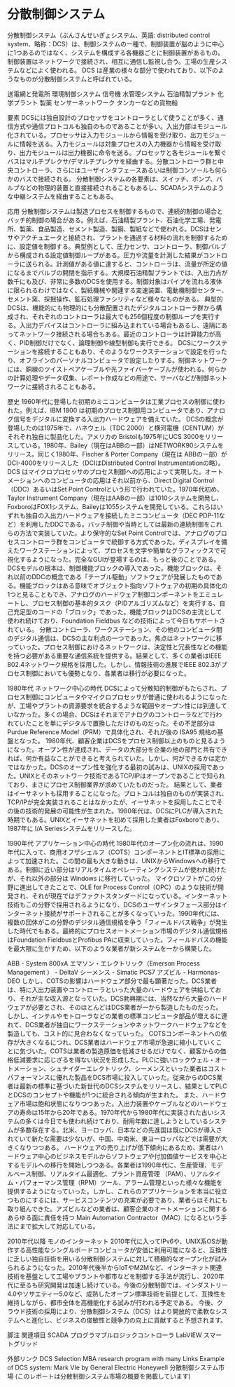 # 分散制御システム

分散制御システム（ぶんさんせいぎょシステム、英語: distributed control system、略称：DCS）は、制御システムの一種で、制御装置が脳のように中心に1つあるのではなく、システムを構成する各機器ごとに制御装置があるもの。制御装置はネットワークで接続され、相互に通信し監視し合う。工場の生産システムなどによく使われる。
DCS は産業の様々な部分で使われており、以下のようなものが分散制御システムと呼ばれている。

送電網と発電所
環境制御システム
信号機
水管理システム
石油精製プラント
化学プラント
製薬
センサーネットワーク
タンカーなどの貨物船

要素
DCSには独自設計のプロセッサをコントローラとして使うことが多く、通信方式や通信プロトコルも独自のものであることが多い。入出力部はモジュール化されている。プロセッサは入力モジュールから情報を受け取り、出力モジュールに情報を送る。入力モジュールは対象プロセスの入力機器から情報を受け取り、出力モジュールは出力機器に命令を送る。プロセッサと各モジュールを繋ぐバスはマルチプレクサ/デマルチプレクサを経由する。分散コントローラ群と中央コントローラ、さらにはユーザインタフェースあるいは制御コンソールも何らかのバスで接続される。
分散制御システムの各要素は、スイッチ、ポンプ、バルブなどの物理的装置と直接接続されることもあるし、SCADAシステムのような中継システムを経由することもある。

応用
分散制御システムは製造プロセスを制御するもので、連続的制御の場合とバッチ的制御の場合がある。例えば、石油精製プラント、石油化学工場、発電所、製薬、食品製造、セメント製造、製鋼、製紙などで使われる。DCSはセンサやアクチュエータと接続され、プラントを通過する材料の流れを制御するために、設定値を制御する。典型例として、圧力センサ、コントローラ、制御バルブから構成される設定値制御ループがある。圧力や流量を計測した結果がコントローラに送られる。計測値がある値に達すると、コントローラは、流量が所定の値になるまでバルブの開閉を指示する。大規模石油精製プラントでは、入出力点が数千にも及び、非常に多数のDCSを使用する。制御対象はパイプを流れる液体に限られるわけではなく、製紙機械や関連する変速装置、電動機制御センター、セメント窯、採掘操作、鉱石処理ファシリティなど様々なものがある。
典型的DCSは、機能的にも物理的にも分散配置されたデジタルコントローラ群から構成され、それぞれのコントローラは最大でも256個程度の制御ループを実行する。入出力デバイスはコントローラに組み込まれている場合もあるし、遠隔にあってネットワーク接続される場合もある。最近のコントローラは計算能力が高く、PID制御だけでなく、論理制御や線型制御も実行できる。
DCSにワークステーションを接続することもあり、そのようなワークステーションで設定を行ったり、オフラインのパーソナルコンピュータで設定したりする。制御ネットワークには、銅線のツイストペアケーブルや光ファイバーケーブルが使われる。何らかの計算処理やデータ収集、レポート作成などの用途で、サーバなどが制御ネットワークに接続されることもある。

歴史
1960年代に登場した初期のミニコンピュータは工業プロセスの制御に使われた。例えば、IBM 1800 は初期のプロセス制御用コンピュータであり、アナログ信号をデジタルに変換する入出力ハードウェアを備えていた。
DCSの概念が登場したのは1975年で、ハネウェル（TDC 2000）と横河電機（CENTUM）がそれぞれ独自に製品化した。アメリカの Bristolも1975年にUCS 3000をリリースしている。1980年、Bailey（現在はABBの一部）はNETWORK90システムをリリース。同じく1980年、Fischer & Porter Company（現在は ABBの一部）がDCI-4000をリリースした（DCIはDistributed Control Instrumentationの略）。
DCS はマイクロプロセッサのプロセス制御への応用によって実現した。オートメーションへのコンピュータの応用はそれ以前から、Direct Digital Control（DDC）あるいはSet Point Controlという形で行われていた。1970年代初め、Taylor Instrument Company（現在はAABの一部）は1010システムを開発し、FoxboroはFOX1システム、Baileyは1055システムを開発している。これらはいずれも独自の入出力ハードウェアを接続したミニコンピュータ（DEC PDP-11など）を利用したDDCである。バッチ制御や当時としては最新の連続制御をこれらの方法で実装していた。より保守的なSet Point Controlでは、アナログのプロセスコントローラ群をコンピュータで統御する方式であった。ディスプレイを備えたワークステーションによって、プロセスを文字や簡単なグラフィックスで可視化するようになった。完全なGUIが登場するのは、もっと後のことである。
DCSモデルの根本は、制御機能ブロックの導入であった。機能ブロックは、それ以前のDDCの概念である「テーブル駆動」ソフトウェアが発展したものである。機能ブロックはある意味でオブジェクト指向ソフトウェアの初期の具体化の1つと見ることもでき、アナログのハードウェア制御コンポーネントをエミュレートし、プロセス制御の基本的タスク（PIDアルゴリズムなど）を実行する、自己充足型のコードの「ブロック」であった。機能ブロックはDCSの主流として使われ続けており、Foundation Fieldbus などの技術によって今日もサポートされている。
分散コントローラ、ワークステーション、その他のコンピュータ間のデジタル通信は、DCSの主な利点の一つであった。焦点はネットワークに移っていった。プロセス制御におけるネットワークは、決定性と冗長性などの機能を持つ必要がある重要な通信系統を提供する。結果として、多くの業者はIEEE 802.4ネットワーク規格を採用した。しかし、情報技術の進展でIEEE 802.3がプロセス制御においても優勢となり、各業者は移行が必要になった。

1980年代 ネットワーク中心の時代
DCSによって分散知的制御がもたらされ、プロセス制御にコンピュータやマイクロプロセッサが普通に使われるようになったが、工場やプラントの資源要求を統合するような範囲やオープン性には到達していなかった。多くの場合、DCSはそれまでアナログのコントローラなどで行われていたことを単にデジタルで置換しただけのものだった。その不足部分は Purdue Reference Model（PRM）で具体化され、それが後の ISA95 規格の基盤となった。
1980年代、顧客企業はDCSをプロセス制御以上のものと見るようになった。オープン性が達成され、データの大部分を企業の他の部門と共有できれば、何か有益なことができると考えられていた。しかし、何ができるかは定かではなかった。DCSのオープン性を強化する最初の試みは、UNIXの採用であった。UNIXとそのネットワーク技術であるTCP/IPはオープンであることで知られており、まさにプロセス制御業界が求めていたものだった。
結果として、業者はイーサネットも採用することになった。プロトコルは独自のものが実装され、TCP/IPが完全実装されることはなかったが、イーサネットを採用したことでその後の技術的発展の可能性が生まれた。1980年代は、DCSにPLCが導入された時期でもある。UNIXとイーサネットを初めて採用した業者はFoxboroであり、1987年に I/A Seriesシステムをリリースした。

1990年代 アプリケーション中心の時代
1980年代のオープン化の流れは、1990年代に入って、商用オフザシェルフ（COTS）コンポーネントとIT標準の採用によって加速された。この間の最も大きな動きは、UNIXからWindowsへの移行である。制御に近い部分はリアルタイムオペレーティングシステムが使われ続けたが、それ以外の部分は Windows に移行していった。
マイクロソフトがこの分野に進出してきたことで、OLE for Process Control（OPC）のような技術が開発され、それが現在ではデファクトスタンダードになっている。インターネット技術もこの分野で採用されるようになり、DCSのユーザインタフェース部分はインターネット接続がサポートされることが多くなっていった。1990年代には、複数の団体がこの分野のデジタル通信規格を争う「フィールドバス戦争」が発生した時代でもある。最終的にプロセスオートメーション市場のデジタル通信規格はFoundation FieldbusとProfibus PAに収束していった。フィールドバスの機能を最大限に生かすため、以下のような業者が新システムを一から構築した。

ABB - System 800xA
エマソン・エレクトリック（Emerson Process Management ） - DeltaV
シーメンス - Simatic PCS7
アズビル - Harmonas-DEO
しかし、COTSの影響はハードウェア部分で最も顕著だった。DCS業者は、特に入出力装置やコントローラといった大量のハードウェアを供給しており、それが主な収入源となっていた。DCS勃興期には、当然ながら大量のハードウェアが必要とされ、そのほとんどはDCS業者が一から製造したものだった。しかし、インテルやモトローラなどの業者の標準コンピュータ部品が増えるに連れて、DCS業者が独自にワークステーションやネットワークハードウェアなどを製造しても、コスト的に見合わなくなっていった。
COTSコンポーネントへの依存が大きくなるにつれ、DCS業者はハードウェア市場が急速に縮小していくことに気づいた。COTSは業者の製造原価を低減させるだけでなく、顧客からの価格低減要求に応じざるを得ない状況を形成した。PLCに強いロックウェル・オートメーション、シュナイダーエレクトリック、シーメンスといった業者はコストパフォーマンスに優れた製品をDCS市場に投入していった。従来からのDCS業者は最新の標準に基づいた新世代のDCSシステムをリリースし、結果としてPLCとDCSのコンセプトや機能が1つに統合される傾向が生まれた。
また、ハードウェア市場は飽和状態になりつつあった。入出力装置やケーブルなどのハードウェアの寿命は15年から20年である。1970年代から1980年代に実装された古いシステムの多くは今日でも使われ続けており、耐用年数に達しようとしているシステムが多数存在する。北米、ヨーロッパ、日本などの先進国は既にDCSが導入されていて新たな需要は少ないが、中国、中南米、東ヨーロッパなどでは需要が大きくなりつつある。
ハードウェアの売り上げが低下傾向にあるため、業者はハードウェア中心のビジネスモデルからソフトウェアや付加価値サービスを中心とするモデルへの移行を開始しつつある。各業者は1990年代に、生産管理、モデルベース制御、リアルタイム最適化、プラント資産管理 （PAM）、リアルタイム・パフォーマンス管理（RPM）ツール、アラーム管理といった様々な機能を提供するようになっていった。しかし、これらのアプリケーションを本当に役立つものにするには、サービスコンテンツの充実が必要であり、業者らはそれにも取り組んできた。アズビルなどの業者は、顧客企業のオートメーションに関するあらゆる面に責任を持つ Main Automation Contractor（MAC）になるという手法にまで拡大して対応している。

2010年代以降 モノのインターネット
2010年代に入ってIPv6や、UNIX系OSが動作する高性能なシングルボードコンピュータが安価に利用可能になると、互換性に乏しい独自技術を用いる分散制御システムに対して積極的なオープン化が試みられるようになった。2010年代後半からIoTやM2Mなど、インターネット関連技術を基盤として工場やプラントや都市などを制御する手法が流行し、2020年代に至るも研究開発は加速し続けている。今後の分散制御では、インダストリー4.0やソサエティー5.0など、成熟したオープン標準技術を前提として、互換性を維持しながら、都市全体を高機能化する試みが行われる予定である。
今後、クラウド技術の採用により、分散制御システム（DCS）はより開放的で柔軟なシステムへと進化し、ビジネスの俊敏性と競争力の向上に貢献すると予想されます。

脚注
関連項目
SCADA
プログラマブルロジックコントローラ
LabVIEW
スマートグリッド

外部リンク
DCS Selection MBA research program with many Links
Example of DCS system: Mark VIe by General Electric
Honeywell
分散制御システム市場 (このレポートは分散制御システム市場の概要を掲載しています)